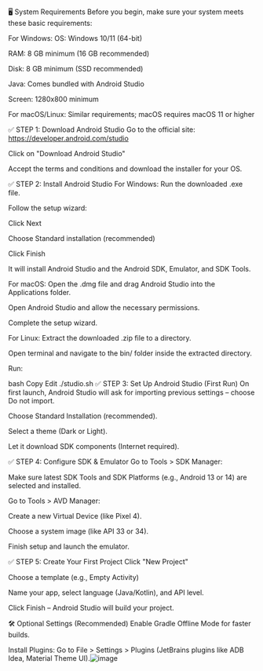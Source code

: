 🖥️ System Requirements Before you begin, make sure your system meets these basic requirements:

For Windows: OS: Windows 10/11 (64-bit)

RAM: 8 GB minimum (16 GB recommended)

Disk: 8 GB minimum (SSD recommended)

Java: Comes bundled with Android Studio

Screen: 1280x800 minimum

For macOS/Linux: Similar requirements; macOS requires macOS 11 or higher

✅ STEP 1: Download Android Studio Go to the official site: https://developer.android.com/studio

Click on "Download Android Studio"

Accept the terms and conditions and download the installer for your OS.

✅ STEP 2: Install Android Studio For Windows: Run the downloaded .exe file.

Follow the setup wizard:

Click Next

Choose Standard installation (recommended)

Click Finish

It will install Android Studio and the Android SDK, Emulator, and SDK Tools.

For macOS: Open the .dmg file and drag Android Studio into the Applications folder.

Open Android Studio and allow the necessary permissions.

Complete the setup wizard.

For Linux: Extract the downloaded .zip file to a directory.

Open terminal and navigate to the bin/ folder inside the extracted directory.

Run:

bash Copy Edit ./studio.sh ✅ STEP 3: Set Up Android Studio (First Run) On first launch, Android Studio will ask for importing previous settings – choose Do not import.

Choose Standard Installation (recommended).

Select a theme (Dark or Light).

Let it download SDK components (Internet required).

✅ STEP 4: Configure SDK & Emulator Go to Tools > SDK Manager:

Make sure latest SDK Tools and SDK Platforms (e.g., Android 13 or 14) are selected and installed.

Go to Tools > AVD Manager:

Create a new Virtual Device (like Pixel 4).

Choose a system image (like API 33 or 34).

Finish setup and launch the emulator.

✅ STEP 5: Create Your First Project Click "New Project"

Choose a template (e.g., Empty Activity)

Name your app, select language (Java/Kotlin), and API level.

Click Finish – Android Studio will build your project.

🛠️ Optional Settings (Recommended) Enable Gradle Offline Mode for faster builds.

Install Plugins: Go to File > Settings > Plugins (JetBrains plugins like ADB Idea, Material Theme UI).![image](https://github.com/user-attachments/assets/2e7e6ad3-2a86-48f7-8f00-c693189764fd)
